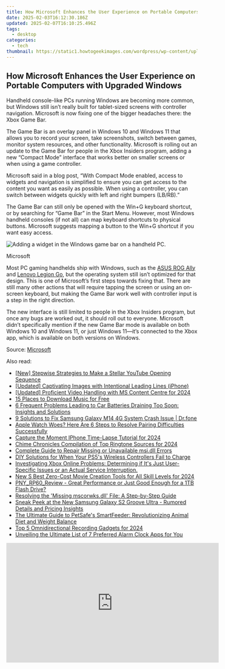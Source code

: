 ```yaml
---
title: How Microsoft Enhances the User Experience on Portable Computers with Upgraded Windows
date: 2025-02-03T16:12:30.186Z
updated: 2025-02-07T16:10:25.496Z
tags:
  - desktop
categories:
  - tech
thumbnail: https://static1.howtogeekimages.com/wordpress/wp-content/uploads/2024/08/gamebar.jpg
---
```


## How Microsoft Enhances the User Experience on Portable Computers with Upgraded Windows

Handheld console-like PCs running Windows are becoming more common, but Windows still isn’t really built for tablet-sized screens with controller navigation. Microsoft is now fixing one of the bigger headaches there: the Xbox Game Bar.

 The Game Bar is an overlay panel in Windows 10 and Windows 11 that allows you to record your screen, take screenshots, switch between games, monitor system resources, and other functionality. Microsoft is rolling out an update to the Game Bar for people in the Xbox Insiders program, adding a new “Compact Mode” interface that works better on smaller screens or when using a game controller.

 Microsoft said in a blog post, “With Compact Mode enabled, access to widgets and navigation is simplified to ensure you can get access to the content you want as easily as possible. When using a controller, you can switch between widgets quickly with left and right bumpers (LB/RB).”

 The Game Bar can still only be opened with the Win+G keyboard shortcut, or by searching for “Game Bar” in the Start Menu. However, most Windows handheld consoles (if not all) can map keyboard shortcuts to physical buttons. Microsoft suggests mapping a button to the Win+G shortcut if you want easy access.

![Adding a widget in the Windows game bar on a handheld PC.](https://static1.howtogeekimages.com/wordpress/wp-content/uploads/2024/08/2408-widgets-80b614204effb964aca0-1536x864.png) 

Microsoft

 Most PC gaming handhelds ship with Windows, such as the [ASUS ROG Ally](https://some-guidance.techidaily.com/2024-approved-streamline-and-shine-the-top-5-video-quality-tools/) and [Lenovo Legion Go](https://buynow-help.techidaily.com/wire-free-wonderment-the-allure-of-m06-headphones/), but the operating system still isn’t optimized for that design. This is one of Microsoft’s first steps towards fixing that. There are still many other actions that will require tapping the screen or using an on-screen keyboard, but making the Game Bar work well with controller input is a step in the right direction.

 The new interface is still limited to people in the Xbox Insiders program, but once any bugs are worked out, it should roll out to everyone. Microsoft didn’t specifically mention if the new Game Bar mode is available on both Windows 10 and Windows 11, or just Windows 11—it’s connected to the Xbox app, which is available on both versions on Windows.

 Source: [Microsoft](https://news.xbox.com/en-us/2024/08/13/compact-mode-is-now-in-game-bar-for-xbox-insiders/)

<ins class="adsbygoogle"
     style="display:block"
     data-ad-format="autorelaxed"
     data-ad-client="ca-pub-7571918770474297"
     data-ad-slot="1223367746"></ins>

<ins class="adsbygoogle"
     style="display:block"
     data-ad-client="ca-pub-7571918770474297"
     data-ad-slot="8358498916"
     data-ad-format="auto"
     data-full-width-responsive="true"></ins>

<span class="atpl-alsoreadstyle">Also read:</span>
<div><ul>
<li><a href="https://youtube-web.techidaily.com/tepwise-strategies-to-make-a-stellar-youtube-opening-sequence/"><u>[New] Stepwise Strategies to Make a Stellar YouTube Opening Sequence</u></a></li>
<li><a href="https://fox-friendly.techidaily.com/updated-captivating-images-with-intentional-leading-lines-iphone/"><u>[Updated] Captivating Images with Intentional Leading Lines (iPhone)</u></a></li>
<li><a href="https://screen-mirroring-recording.techidaily.com/updated-proficient-video-handling-with-ms-content-centre-for-2024/"><u>[Updated] Proficient Video Handling with MS Content Centre for 2024</u></a></li>
<li><a href="https://techtrends.techidaily.com/15-places-to-download-music-for-free/"><u>15 Places to Download Music for Free</u></a></li>
<li><a href="https://techtrends.techidaily.com/6-frequent-problems-leading-to-car-batteries-draining-too-soon-insights-and-solutions/"><u>6 Frequent Problems Leading to Car Batteries Draining Too Soon: Insights and Solutions</u></a></li>
<li><a href="https://howto.techidaily.com/9-solutions-to-fix-samsung-galaxy-m14-4g-system-crash-issue-drfone-by-drfone-fix-android-problems-fix-android-problems/"><u>9 Solutions to Fix Samsung Galaxy M14 4G System Crash Issue | Dr.fone</u></a></li>
<li><a href="https://techtrends.techidaily.com/apple-watch-woes-here-are-6-steps-to-resolve-pairing-difficulties-successfully/"><u>Apple Watch Woes? Here Are 6 Steps to Resolve Pairing Difficulties Successfully</u></a></li>
<li><a href="https://extra-tips.techidaily.com/capture-the-moment-iphone-time-lapse-tutorial-for-2024/"><u>Capture the Moment IPhone Time-Lapse Tutorial for 2024</u></a></li>
<li><a href="https://fox-http.techidaily.com/chime-chronicles-compilation-of-top-ringtone-sources-for-2024/"><u>Chime Chronicles Compilation of Top Ringtone Sources for 2024</u></a></li>
<li><a href="https://techtrends.techidaily.com/complete-guide-to-repair-missing-or-unavailable-msidll-errors/"><u>Complete Guide to Repair Missing or Unavailable msi.dll Errors</u></a></li>
<li><a href="https://techtrends.techidaily.com/diy-solutions-for-when-your-ps5s-wireless-controllers-fail-to-charge/"><u>DIY Solutions for When Your PS5's Wireless Controllers Fail to Charge</u></a></li>
<li><a href="https://techtrends.techidaily.com/investigating-xbox-online-problems-determining-if-its-just-user-specific-issues-or-an-actual-service-interruption/"><u>Investigating Xbox Online Problems: Determining if It's Just User-Specific Issues or an Actual Service Interruption.</u></a></li>
<li><a href="https://video-creation-software.techidaily.com/new-s-best-zero-cost-movie-creation-tools-for-all-skill-levels-for-2024/"><u>New S Best Zero-Cost Movie Creation Tools for All Skill Levels for 2024</u></a></li>
<li><a href="https://hardware-reviews.techidaily.com/pnyrp60review-great-performance-or-just-good-enough-for-a-1tb-flash-drive/"><u>PNY_RP60_Review - Great Performance or Just Good Enough for a 1TB Flash Drive?</u></a></li>
<li><a href="https://techtrends.techidaily.com/resolving-the-missing-mscorwksdll-file-a-step-by-step-guide/"><u>Resolving the 'Missing mscorwks.dll' File: A Step-by-Step Guide</u></a></li>
<li><a href="https://techtrends.techidaily.com/sneak-peek-at-the-new-samsung-galaxy-s2-groove-ultra-rumored-details-and-pricing-insights/"><u>Sneak Peek at the New Samsung Galaxy S2 Groove Ultra - Rumored Details and Pricing Insights</u></a></li>
<li><a href="https://buynow-marvelous.techidaily.com/the-ultimate-guide-to-petsafes-smartfeeder-revolutionizing-animal-diet-and-weight-balance/"><u>The Ultimate Guide to PetSafe's SmartFeeder: Revolutionizing Animal Diet and Weight Balance</u></a></li>
<li><a href="https://some-approaches.techidaily.com/top-5-omnidirectional-recording-gadgets-for-2024/"><u>Top 5 Omnidirectional Recording Gadgets for 2024</u></a></li>
<li><a href="https://techtrends.techidaily.com/unveiling-the-ultimate-list-of-7-preferred-alarm-clock-apps-for-you/"><u>Unveiling the Ultimate List of 7 Preferred Alarm Clock Apps for You</u></a></li>
</ul></div>

<!-- affiliate ads begin -->
<iframe width="560" height="315" src="https://www.youtube.com/embed/6X24fPKs6AE?si=YtQy-8zy7GifgfA7" title="YouTube video player" frameborder="0" allow="accelerometer; autoplay; clipboard-write; encrypted-media; gyroscope; picture-in-picture; web-share" referrerpolicy="strict-origin-when-cross-origin" allowfullscreen></iframe>
<!-- affiliate ads end -->

